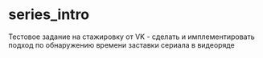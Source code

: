 # series_intro
Тестовое задание на стажировку от VK - сделать и имплементировать подход по обнаружению времени заставки сериала в видеоряде 
